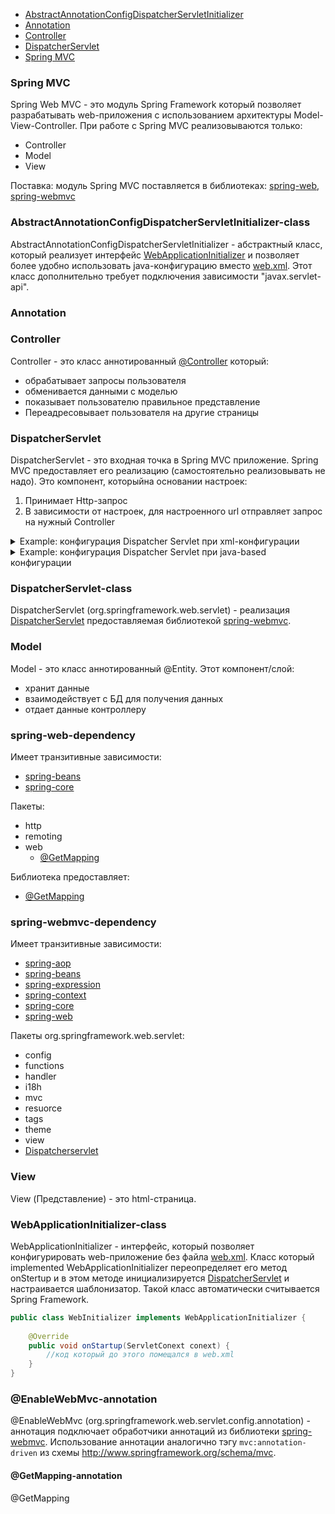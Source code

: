 
* [AbstractAnnotationConfigDispatcherServletInitializer](#abstractannotationconfigdispatcherservletinitializer-class)
* [Annotation](#annotation)
* [Controller](#controller)
* [DispatcherServlet](#dispatcherservlet)
* [Spring MVC](#spring-mvc)


### Spring MVC
Spring Web MVC - это модуль Spring Framework который позволяет разрабатывать web-приложения с использованием архитектуры Model-View-Controller. При работе с Spring MVC реализовываются только:
* Controller
* Model
* View

Поставка: модуль Spring MVC поставляется в библиотеках: [spring-web](#spring-web-dependency), [spring-webmvc](#spring-webmvc-dependency)


### AbstractAnnotationConfigDispatcherServletInitializer-class
AbstractAnnotationConfigDispatcherServletInitializer - абстрактный класс, который реализует интерфейс [WebApplicationInitializer](#webapplicationinitializer-class) и позволяет более удобно использовать java-конфигурацию вместо [web.xml](java.md#web-xml). 
Этот класс дополнительно требует подключения зависимости "javax.servlet-api".

### Annotation

### Controller
Controller - это класс аннотированный [@Controller](java-spring.md#controller-annotation) который:
* обрабатывает запросы пользователя
* обменивается данными с моделью
* показывает пользователю правильное представление
* Переадресовывает пользователя на другие страницы

### DispatcherServlet
DispatcherServlet - это входная точка в Spring MVC приложение. Spring MVC предоставляет его реализацию (самостоятельно реализовывать не надо). Это компонент, которыйна основании настроек:
1. Принимает Http-запрос
2. В зависимости от настроек, для настроенного url отправляет запрос на нужный Controller

<details><summary>Example: конфигурация Dispatcher Servlet при xml-конфигурации</summary>

При xml конфигурации используется [web.xml](java.md#web-xml) и файл в котором настраивается шаблонизатор.
```xml
<?xml version="1.0" encoding="UTF-8"?>
<web-app xmlns="http://xmlns.jcp.org/xml/ns/javaee"
         xmlns:xsi="http://www.w3.org/2001/XMLSchema-instance"
         xsi:schemaLocation="http://xmlns.jcp.org/xml/ns/javaee 
         http://xmlns.jcp.org/xml/ns/javaee/web-app_4_0.xsd" version="4.0">
  <display-name>Archetype Created Web Application</display-name>
  <absolute-ordering/>
  <servlet>
    <servlet-name>dispatcher</servlet-name>
    <servlet-class>org.springframework.web.servlet.DispatcherServlet</servlet-class>
    <init-param>
      <param-name>contextConfigLocation</param-name>
      <!-- ссылка на файл с настройками шаблонизатора. -->
      <param-value>/WEB-INF/engineConfig.xml</param-value>
    </init-param>
    <load-on-startup>1</load-on-startup>
  </servlet>
  <servlet-mapping>
    <servlet-name>dispatcher</servlet-name>
    <!-- все запросы на один диспетчер сервлетов -->
    <url-pattern>/</url-pattern>
  </servlet-mapping>
</web-app>
```
</details>

<details><summary>Example: конфигурация Dispatcher Servlet при java-based конфигурации</summary>

При java-based конфигурации используется один из 2-х вариантов:
* наследование от [AbstractAnnotationConfigDispatcherServletInitializer](#abstractannotationconfigdispatcherservletinitializer-class);
* реализация интерфеса [WebApplicationInitializer](#webapplicationinitializer-class).
```java
public class DispatcherServletConfig extends AbstractAnnotationConfigDispatcherServletInitializer {

  @Override
  protected Class<?>[] getRootConfigClasses() {
    return null;        //этот метод не используется
  }
  
  /** Аналог секции <servlet> в web.xml */
  @Override
  protected Class<?>[] getServletConfigClasses() {
    return new Class[] {TemplateEngineConfig.class};    //<param-value>/WEB-INF/applicationContext.xml</param-value>
  }

  /** Аналог секции <servlet-mapping> в web.xml */
  @Override
  protected String[] getServletMappings() {
    return new String[] {"/"};          //<url-pattern>/</url-pattern>
  }
}
```
</details>

### DispatcherServlet-class
DispatcherServlet (org.springframework.web.servlet) - реализация [DispatcherServlet](#dispatcherservlet) предоставляемая библиотекой [spring-webmvc](#spring-webmvc-dependency).

### Model
Model - это класс аннотированный @Entity. Этот компонент/слой:
* хранит данные
* взаимодействует с БД для получения данных
* отдает данные контроллеру

### spring-web-dependency
Имеет транзитивные зависимости:
* [spring-beans](java-spring.md#spring-beans-dependency)
* [spring-core](java-spring.md#spring-core-dependency)

Пакеты:
* http
* remoting
* web
  * [@GetMapping](#getmapping-annotation)

Библиотека предоставляет:
* [@GetMapping](#getmapping-annotation)

### spring-webmvc-dependency
Имеет транзитивные зависимости:
* [spring-aop](java-spring.md#spring-aop-dependency)
* [spring-beans](java-spring.md#spring-beans-dependency)
* [spring-expression](java-spring.md#spring-expression-dependency)
* [spring-context](java-spring.md#spring-context-dependency)
* [spring-core](java-spring.md#spring-core-dependency)
* [spring-web](#spring-web-dependency)

Пакеты org.springframework.web.servlet:
* config
* functions
* handler
* i18h
* mvc
* resuorce
* tags
* theme
* view
* [Dispatcherservlet](#dispatcherservlet-class)

### View
View (Представление) - это html-страница.

### WebApplicationInitializer-class
WebApplicationInitializer - интерфейс, который позволяет конфигурировать web-приложение без файла [web.xml](java.md#web-xml). Класс который implemented WebApplicationInitializer переопределяет его метод onStertup и в этом 
методе инициализируется [DispatcherServlet](#dispatcherservlet) и настраивается шаблонизатор. Такой класс автоматически считывается Spring Framework.
```java
public class WebInitializer implements WebApplicationInitializer {
    
    @Override
    public void onStartup(ServletConext conext) {
        //код который до этого помещался в web.xml
    }
}
```


### @EnableWebMvc-annotation
@EnableWebMvc (org.springframework.web.servlet.config.annotation) - аннотация подключает обработчики аннотаций из библиотеки [spring-webmvc](#spring-webmvc-dependency). 
Использование аннотации аналогично тэгу ```mvc:annotation-driven``` из схемы http://www.springframework.org/schema/mvc.
>
#### @GetMapping-annotation
@GetMapping 